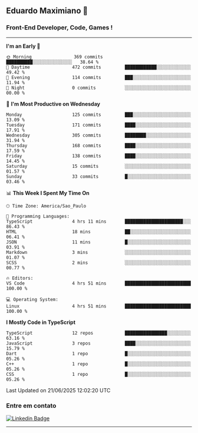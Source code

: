 ## Eduardo Maximiano 👋

### Front-End Developer, Code, Games !

---

<!--START_SECTION:waka-->
**I'm an Early 🐤** 

```text
🌞 Morning                369 commits         ██████████░░░░░░░░░░░░░░░   38.64 % 
🌆 Daytime                472 commits         ████████████░░░░░░░░░░░░░   49.42 % 
🌃 Evening                114 commits         ███░░░░░░░░░░░░░░░░░░░░░░   11.94 % 
🌙 Night                  0 commits           ░░░░░░░░░░░░░░░░░░░░░░░░░   00.00 % 
```
📅 **I'm Most Productive on Wednesday** 

```text
Monday                   125 commits         ███░░░░░░░░░░░░░░░░░░░░░░   13.09 % 
Tuesday                  171 commits         ████░░░░░░░░░░░░░░░░░░░░░   17.91 % 
Wednesday                305 commits         ████████░░░░░░░░░░░░░░░░░   31.94 % 
Thursday                 168 commits         ████░░░░░░░░░░░░░░░░░░░░░   17.59 % 
Friday                   138 commits         ████░░░░░░░░░░░░░░░░░░░░░   14.45 % 
Saturday                 15 commits          ░░░░░░░░░░░░░░░░░░░░░░░░░   01.57 % 
Sunday                   33 commits          █░░░░░░░░░░░░░░░░░░░░░░░░   03.46 % 
```


📊 **This Week I Spent My Time On** 

```text
🕑︎ Time Zone: America/Sao_Paulo

💬 Programming Languages: 
TypeScript               4 hrs 11 mins       ██████████████████████░░░   86.43 % 
HTML                     18 mins             ██░░░░░░░░░░░░░░░░░░░░░░░   06.41 % 
JSON                     11 mins             █░░░░░░░░░░░░░░░░░░░░░░░░   03.91 % 
Markdown                 3 mins              ░░░░░░░░░░░░░░░░░░░░░░░░░   01.07 % 
SCSS                     2 mins              ░░░░░░░░░░░░░░░░░░░░░░░░░   00.77 % 

🔥 Editors: 
VS Code                  4 hrs 51 mins       █████████████████████████   100.00 % 

💻 Operating System: 
Linux                    4 hrs 51 mins       █████████████████████████   100.00 % 
```

**I Mostly Code in TypeScript** 

```text
TypeScript               12 repos            ████████████████░░░░░░░░░   63.16 % 
JavaScript               3 repos             ████░░░░░░░░░░░░░░░░░░░░░   15.79 % 
Dart                     1 repo              █░░░░░░░░░░░░░░░░░░░░░░░░   05.26 % 
C++                      1 repo              █░░░░░░░░░░░░░░░░░░░░░░░░   05.26 % 
CSS                      1 repo              █░░░░░░░░░░░░░░░░░░░░░░░░   05.26 % 
```




 Last Updated on 21/06/2025 12:02:20 UTC
<!--END_SECTION:waka-->

### Entre em contato

[![Linkedin Badge](https://img.shields.io/badge/-Eduardo_Maximiano-0077B5?style=flat-square&logo=Linkedin&logoColor=white&link=https://www.linkedin.com/in/maximiano-eduardo)](https://www.linkedin.com/in/maximiano-eduardo)

---
